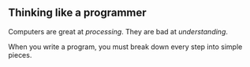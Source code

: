 ## Thinking like a programmer

Computers are great at _processing_. They are bad at _understanding_.

When you write a program, you must break down every step into simple pieces.
